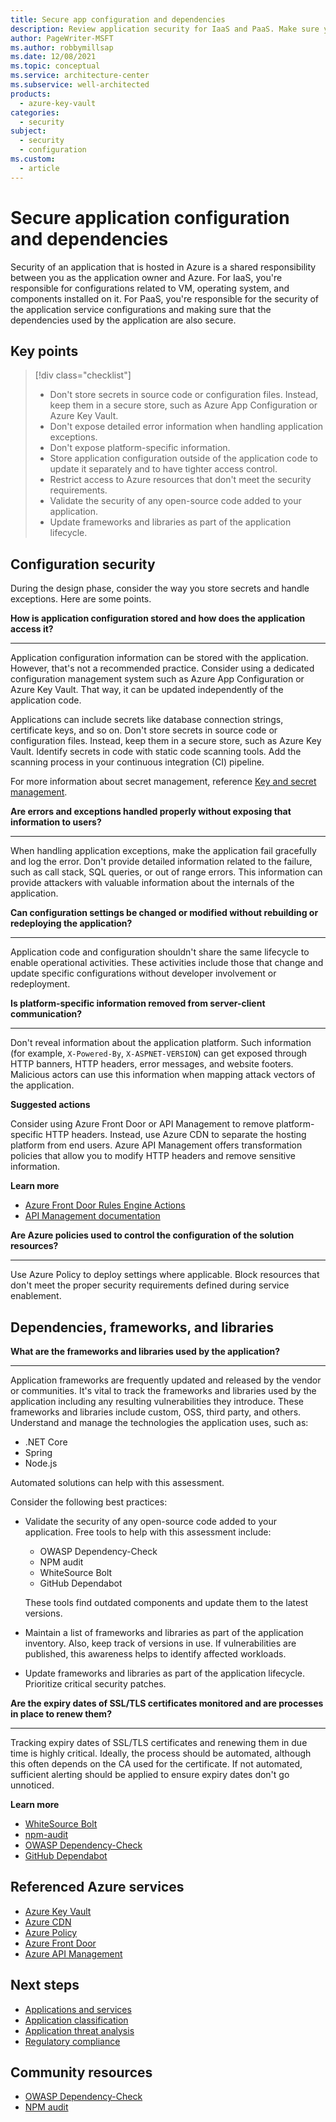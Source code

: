 ```yaml
---
title: Secure app configuration and dependencies
description: Review application security for IaaS and PaaS. Make sure your configuration is secure. Also check the dependencies, frameworks, and libraries.
author: PageWriter-MSFT
ms.author: robbymillsap
ms.date: 12/08/2021
ms.topic: conceptual
ms.service: architecture-center
ms.subservice: well-architected
products:
  - azure-key-vault
categories:
  - security
subject:
  - security
  - configuration
ms.custom:
  - article
---
```


# Secure application configuration and dependencies

Security of an application that is hosted in Azure is a shared responsibility between you as the application owner and Azure. For IaaS, you're responsible for configurations related to VM, operating system, and components installed on it. For PaaS, you're responsible for the security of the application service configurations and making sure that the dependencies used by the application are also secure.

## Key points
> [!div class="checklist"]
> - Don't store secrets in source code or configuration files. Instead, keep them in a secure store, such as Azure App Configuration or Azure Key Vault.
> - Don't expose detailed error information when handling application exceptions.
> - Don't expose platform-specific information.
> - Store application configuration outside of the application code to update it separately and to have tighter access control.
> - Restrict access to Azure resources that don't meet the security requirements.
> - Validate the security of any open-source code added to your application.
> - Update frameworks and libraries as part of the application lifecycle.

## Configuration security

During the design phase, consider the way you store secrets and handle exceptions. Here are some points.

<a id="secrets">**How is application configuration stored and how does the application access it?**</a>
***

Application configuration information can be stored with the application. However, that's not a recommended practice. Consider using a dedicated configuration management system such as Azure App Configuration or Azure Key Vault. That way, it can be updated independently of the application code.

Applications can include secrets like database connection strings, certificate keys, and so on. Don't store secrets in source code or configuration files. Instead, keep them in a secure store, such as Azure Key Vault. Identify secrets in code with static code scanning tools. Add the scanning process in your continuous integration (CI) pipeline.

For more information about secret management, reference [Key and secret management](design-storage-keys.md).

**Are errors and exceptions handled properly without exposing that information to users?**
***

When handling application exceptions, make the application fail gracefully and log the error. Don't provide detailed information related to the failure, such as call stack, SQL queries, or out of range errors. This information can provide attackers with valuable information about the internals of the application.

<a id="config-change">**Can configuration settings be changed or modified without rebuilding or redeploying the application?**</a>
***

Application code and configuration shouldn't share the same lifecycle to enable operational activities. These activities include those that change and update specific configurations without developer involvement or redeployment.

**Is platform-specific information removed from server-client communication?**
***

Don't reveal information about the application platform. Such information (for example, `X-Powered-By`, `X-ASPNET-VERSION`) can get exposed through HTTP banners, HTTP headers, error messages, and website footers. Malicious actors can use this information when mapping attack vectors of the application.

**Suggested actions**

Consider using Azure Front Door or API Management to remove platform-specific HTTP headers. Instead, use Azure CDN to separate the hosting platform from end users. Azure API Management offers transformation policies that allow you to modify HTTP headers and remove sensitive information.

**Learn more**

- [Azure Front Door Rules Engine Actions](/azure/frontdoor/front-door-rules-engine-actions)
- [API Management documentation](/azure/api-management/)

**Are Azure policies used to control the configuration of the solution resources?**
***

Use Azure Policy to deploy settings where applicable. Block resources that don't meet the proper security requirements defined during service enablement.

## Dependencies, frameworks, and libraries

**What are the frameworks and libraries used by the application?**
***

Application frameworks are frequently updated and released by the vendor or communities. It's vital to track the frameworks and libraries used by the application including any resulting vulnerabilities they introduce. These frameworks and libraries include custom, OSS, third party, and others. Understand and manage the technologies the application uses, such as:

- .NET Core
- Spring
- Node.js

Automated solutions can help with this assessment.

Consider the following best practices:

- Validate the security of any open-source code added to your application. Free tools to help with this assessment include:

  - OWASP Dependency-Check
  - NPM audit
  - WhiteSource Bolt
  - GitHub Dependabot

  These tools find outdated components and update them to the latest versions.

- Maintain a list of frameworks and libraries as part of the application inventory. Also, keep track of versions in use. If vulnerabilities are published, this awareness helps to identify affected workloads.

- Update frameworks and libraries as part of the application lifecycle. Prioritize critical security patches.

<a id="SSL">**Are the expiry dates of SSL/TLS certificates monitored and are processes in place to renew them?**</a>
***

Tracking expiry dates of SSL/TLS certificates and renewing them in due time is highly critical. Ideally, the process should be automated, although this often depends on the CA used for the certificate. If not automated, sufficient alerting should be applied to ensure expiry dates don't go unnoticed.

**Learn more**

- [WhiteSource Bolt](https://bolt.whitesourcesoftware.com/)
- [npm-audit](https://docs.npmjs.com/cli/audit)
- [OWASP Dependency-Check](https://owasp.org/www-project-dependency-check/)
- [GitHub Dependabot](https://docs.github.com/en/code-security/supply-chain-security/keeping-your-dependencies-updated-automatically/about-dependabot-version-updates)

## Referenced Azure services

- [Azure Key Vault](/azure/key-vault/general/overview)
- [Azure CDN](/azure/cdn/cdn-features)
- [Azure Policy](/azure/governance/policy/overview)
- [Azure Front Door](azure/frontdoor/front-door-overview)
- [Azure API Management](/azure/api-management)

## Next steps

- [Applications and services](design-apps-services.md)
- [Application classification](design-apps-considerations.md)
- [Application threat analysis](design-threat-model.md)
- [Regulatory compliance](design-regulatory-compliance.md)

## Community resources

- [OWASP Dependency-Check](https://owasp.org/www-project-dependency-check/)
- [NPM audit](https://docs.npmjs.com/cli/audit)
